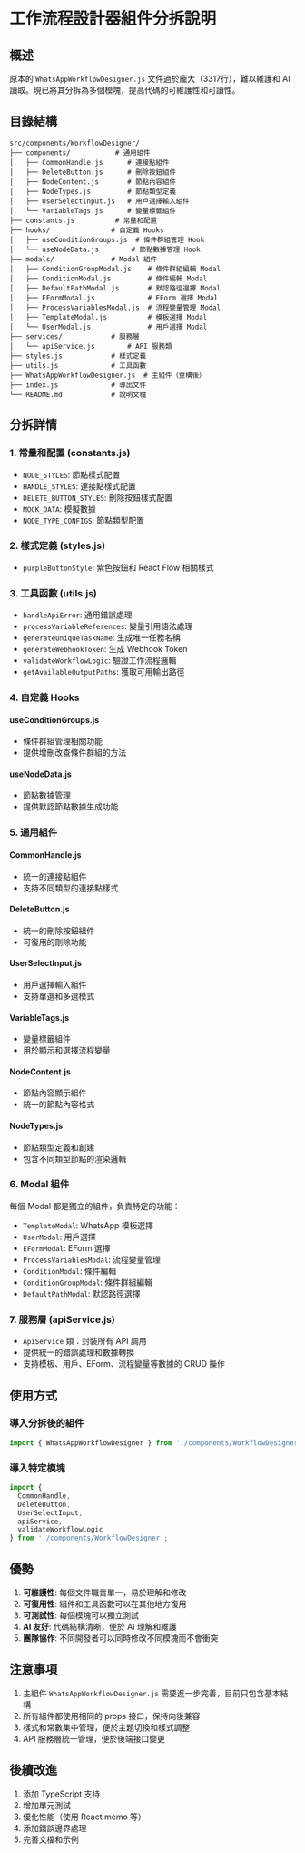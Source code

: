 # 工作流程設計器組件分拆說明

## 概述
原本的 `WhatsAppWorkflowDesigner.js` 文件過於龐大（3317行），難以維護和 AI 讀取。現已將其分拆為多個模塊，提高代碼的可維護性和可讀性。

## 目錄結構
```
src/components/WorkflowDesigner/
├── components/           # 通用組件
│   ├── CommonHandle.js      # 連接點組件
│   ├── DeleteButton.js      # 刪除按鈕組件
│   ├── NodeContent.js       # 節點內容組件
│   ├── NodeTypes.js         # 節點類型定義
│   ├── UserSelectInput.js   # 用戶選擇輸入組件
│   └── VariableTags.js      # 變量標籤組件
├── constants.js          # 常量和配置
├── hooks/               # 自定義 Hooks
│   ├── useConditionGroups.js  # 條件群組管理 Hook
│   └── useNodeData.js        # 節點數據管理 Hook
├── modals/              # Modal 組件
│   ├── ConditionGroupModal.js    # 條件群組編輯 Modal
│   ├── ConditionModal.js         # 條件編輯 Modal
│   ├── DefaultPathModal.js       # 默認路徑選擇 Modal
│   ├── EFormModal.js             # EForm 選擇 Modal
│   ├── ProcessVariablesModal.js  # 流程變量管理 Modal
│   ├── TemplateModal.js          # 模板選擇 Modal
│   └── UserModal.js              # 用戶選擇 Modal
├── services/            # 服務層
│   └── apiService.js        # API 服務類
├── styles.js            # 樣式定義
├── utils.js             # 工具函數
├── WhatsAppWorkflowDesigner.js  # 主組件（重構後）
├── index.js             # 導出文件
└── README.md            # 說明文檔
```

## 分拆詳情

### 1. 常量和配置 (constants.js)
- `NODE_STYLES`: 節點樣式配置
- `HANDLE_STYLES`: 連接點樣式配置
- `DELETE_BUTTON_STYLES`: 刪除按鈕樣式配置
- `MOCK_DATA`: 模擬數據
- `NODE_TYPE_CONFIGS`: 節點類型配置

### 2. 樣式定義 (styles.js)
- `purpleButtonStyle`: 紫色按鈕和 React Flow 相關樣式

### 3. 工具函數 (utils.js)
- `handleApiError`: 通用錯誤處理
- `processVariableReferences`: 變量引用語法處理
- `generateUniqueTaskName`: 生成唯一任務名稱
- `generateWebhookToken`: 生成 Webhook Token
- `validateWorkflowLogic`: 驗證工作流程邏輯
- `getAvailableOutputPaths`: 獲取可用輸出路徑

### 4. 自定義 Hooks
#### useConditionGroups.js
- 條件群組管理相關功能
- 提供增刪改查條件群組的方法

#### useNodeData.js
- 節點數據管理
- 提供默認節點數據生成功能

### 5. 通用組件
#### CommonHandle.js
- 統一的連接點組件
- 支持不同類型的連接點樣式

#### DeleteButton.js
- 統一的刪除按鈕組件
- 可復用的刪除功能

#### UserSelectInput.js
- 用戶選擇輸入組件
- 支持單選和多選模式

#### VariableTags.js
- 變量標籤組件
- 用於顯示和選擇流程變量

#### NodeContent.js
- 節點內容顯示組件
- 統一的節點內容格式

#### NodeTypes.js
- 節點類型定義和創建
- 包含不同類型節點的渲染邏輯

### 6. Modal 組件
每個 Modal 都是獨立的組件，負責特定的功能：
- `TemplateModal`: WhatsApp 模板選擇
- `UserModal`: 用戶選擇
- `EFormModal`: EForm 選擇
- `ProcessVariablesModal`: 流程變量管理
- `ConditionModal`: 條件編輯
- `ConditionGroupModal`: 條件群組編輯
- `DefaultPathModal`: 默認路徑選擇

### 7. 服務層 (apiService.js)
- `ApiService` 類：封裝所有 API 調用
- 提供統一的錯誤處理和數據轉換
- 支持模板、用戶、EForm、流程變量等數據的 CRUD 操作

## 使用方式

### 導入分拆後的組件
```javascript
import { WhatsAppWorkflowDesigner } from './components/WorkflowDesigner';
```

### 導入特定模塊
```javascript
import { 
  CommonHandle, 
  DeleteButton, 
  UserSelectInput,
  apiService,
  validateWorkflowLogic 
} from './components/WorkflowDesigner';
```

## 優勢

1. **可維護性**: 每個文件職責單一，易於理解和修改
2. **可復用性**: 組件和工具函數可以在其他地方復用
3. **可測試性**: 每個模塊可以獨立測試
4. **AI 友好**: 代碼結構清晰，便於 AI 理解和維護
5. **團隊協作**: 不同開發者可以同時修改不同模塊而不會衝突

## 注意事項

1. 主組件 `WhatsAppWorkflowDesigner.js` 需要進一步完善，目前只包含基本結構
2. 所有組件都使用相同的 props 接口，保持向後兼容
3. 樣式和常數集中管理，便於主題切換和樣式調整
4. API 服務層統一管理，便於後端接口變更

## 後續改進

1. 添加 TypeScript 支持
2. 增加單元測試
3. 優化性能（使用 React.memo 等）
4. 添加錯誤邊界處理
5. 完善文檔和示例
